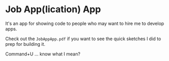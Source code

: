 Job App(lication) App
=====================

It's an app for showing code to people who may want to hire me to develop apps.

Check out the `JobAppApp.pdf` if you want to see the quick sketches I did to prep for building it.

Command+U ... know what I mean?
